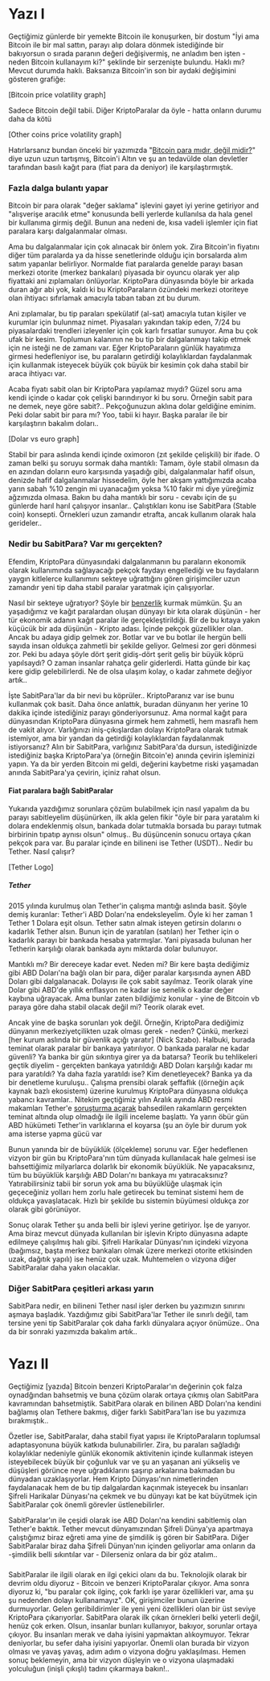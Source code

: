 # Yazı I


Geçtiğimiz günlerde bir yemekte Bitcoin ile konuşurken, bir dostum "İyi ama Bitcoin ile bir mal sattın, parayı alıp dolara dönmek istediğinde bir bakıyorsun o sırada paranın değeri değişivermiş, ne anladım ben işten - neden Bitcoin kullanayım ki?" şeklinde bir serzenişte bulundu. Haklı mı? Mevcut durumda haklı. Baksanıza Bitcoin'in son bir aydaki değişimini gösteren grafiğe: 

[Bitcoin price volatility graph]

Sadece Bitcoin değil tabii. Diğer KriptoParalar da öyle - hatta onların durumu daha da kötü

[Other coins price volatility graph]


Hatırlarsanız bundan önceki bir yazımızda "[Bitcoin para mıdır, değil midir?](http://ademimerkezi.com/genel/2018/03/22/Bitcoin-para-mi-gercekten.html)" diye uzun uzun tartışmış, Bitcoin'i Altın ve şu an tedavülde olan devletler tarafından basılı kağıt para (fiat para da deniyor) ile karşılaştırmıştık. 

### Fazla dalga bulantı yapar

Bitcoin bir para olarak "değer saklama" işlevini gayet iyi yerine getiriyor and "alışverişe aracılık etme" konusunda belli yerlerde kullanılsa da hala genel bir kullanıma girmiş değil. Bunun ana nedeni de, kısa vadeli işlemler için fiat paralara karşı dalgalanmalar olması.  

Ama bu dalgalanmalar için çok alınacak bir önlem yok. Zira Bitcoin'in fiyatını diğer tüm paralarda ya da hisse senetlerinde olduğu için borsalarda alım satım yapanlar belirliyor. Normalde fiat paralarda genelde parayı basan merkezi otorite (merkez bankaları) piyasada bir oyuncu olarak yer alıp fiyattaki ani zıplamaları önlüyorlar. KriptoPara dünyasında böyle bir arkada duran ağır abi yok, kaldı ki bu KriptoParaların özündeki merkezi otoriteye olan ihtiyacı sıfırlamak amacıyla taban taban zıt bu durum. 

Ani zıplamalar, bu tip paraları spekülatif (al-sat) amacıyla tutan kişiler ve kurumlar için bulunmaz nimet. Piyasaları yakından takip eden, 7/24 bu piyasalardaki trendleri izleyenler için çok karlı fırsatlar sunuyor. Ama bu çok ufak bir kesim. Toplumun kalanının ne bu tip bir dalgalanmayı takip etmek için ne isteği ne de zamanı var. Eğer KriptoParaların günlük hayatımıza girmesi hedefleniyor ise, bu paraların getirdiği kolaylıklardan faydalanmak için kullanmak isteyecek büyük çok büyük bir kesimin çok daha stabil bir araca ihtiyacı var. 

Acaba fiyatı sabit olan bir KriptoPara yapılamaz mıydı? Güzel soru ama kendi içinde o kadar çok çelişki barındırıyor ki bu soru. Örneğin sabit para ne demek, neye göre sabit?.. Pekçoğunuzun aklına dolar geldiğine eminim. Peki dolar sabit bir para mı? Yoo, tabii ki hayır. Başka paralar ile bir karşılaştırın bakalım doları.. 

[Dolar vs euro graph]

Stabil bir para aslında kendi içinde oximoron (zıt şekilde çelişkili) bir ifade. O zaman belki şu soruyu sormak daha mantıklı: Tamam, öyle stabil olmasın da en azından doların euro karşısında yaşadığı gibi, dalgalanmalar hafif olsun, denizde hafif dalgalanmalar hissedelim, öyle her akşam yattığımızda acaba yarın sabah %10 zengin mi uyanacağım yoksa %10 fakir mi diye yüreğimiz ağzımızda olmasa. Bakın bu daha mantıklı bir soru - cevabı için de şu günlerde harıl harıl çalışıyor insanlar.. Çalıştıkları konu ise SabitPara (Stable coin) konsepti. Örnekleri uzun zamandır etrafta, ancak kullanım olarak hala gerideler.. 

### Nedir bu SabitPara? Var mı gerçekten?

Efendim, KriptoPara dünyasındaki dalgalanmanın bu paraların ekonomik olarak kullanımında sağlayacağı pekçok faydayı engellediği ve bu faydaların yaygın kitlelerce kullanımını sekteye uğrattığını gören girişimciler uzun zamandır yeni tip daha stabil paralar yaratmak için çalışıyorlar. 

Nasıl bir sekteye uğratıyor? Şöyle bir [benzerlik](https://blog.havven.io/we-need-a-decentralised-stablecoin-b3e13346c74f) kurmak mümkün. Şu an yaşadığımız ve kağıt paralardan oluşan dünyayı bir kıta olarak düşünün - her tür ekonomik adanın kağıt paralar ile gerçekleştirildiği. Bir de bu kıtaya yakın küçücük bir ada düşünün - Kripto adası. İçinde pekçok güzellikler olan. Ancak bu adaya gidip gelmek zor. Botlar var ve bu botlar ile hergün belli sayıda insan oldukça zahmetli bir şekilde geliyor. Gelmesi zor geri dönmesi zor. Peki bu adaya şöyle dört şerit gidiş-dört şerit geliş bir büyük köprü yapılsaydı? O zaman insanlar rahatça gelir giderlerdi. Hatta günde bir kaç kere gidip gelebilirlerdi. Ne de olsa ulaşım kolay, o kadar zahmete değiyor artık.. 

İşte SabitPara'lar da bir nevi bu köprüler.. KriptoParanız var ise bunu kullanmak çok basit. Daha önce anlattık, buradan dünyanın her yerine 10 dakika içinde istediğiniz parayı gönderiyorsunuz. Ama normal kağıt para dünyasından KriptoPara dünyasına girmek hem zahmetli, hem masraflı hem de vakit alıyor. Varlığınızı iniş-çıkışlardan dolayı KriptoPara olarak tutmak istemiyor, ama bir yandan da getirdiği kolaylıklardan faydalanmak istiyorsanız? Alın bir SabitPara, varlığınız SabitPara'da dursun, istediğinizde istediğiniz başka KriptoPara'ya (örneğin Bitcoin'e) anında çevirin işleminizi yapın. Ya da bir yerden Bitcoin mi geldi, değerini kaybetme riski yaşamadan anında SabitPara'ya çevirin, içiniz rahat olsun.


#### Fiat paralara bağlı SabitParalar

Yukarıda yazdığımız sorunlara çözüm bulabilmek için nasıl yapalım da bu parayı sabitleyelim düşünürken, ilk akla gelen fikir "öyle bir para yaratalım ki dolara endeklenmiş olsun, bankada dolar tutmakla borsada bu parayı tutmak birbirinin tıpatıp aynısı olsun" olmuş.. Bu düşüncenin sonucu ortaya çıkan pekçok para var. Bu paralar içinde en bilineni ise Tether (USDT).. Nedir bu Tether. Nasıl çalışır?

[Tether Logo]

##### Tether
2015 yılında kurulmuş olan Tether'in çalışma mantığı aslında basit. Şöyle demiş kuranlar: Tether'i ABD Doları'na endeksleyelim. Öyle ki her zaman 1 Tether 1 Dolara eşit olsun. Tether satın almak isteyen getirsin dolarını o kadarlık Tether alsın. Bunun için de yaratılan (satılan) her Tether için o kadarlık parayı bir bankada hesaba yatırmışlar. Yani piyasada bulunan her Tetherin karşılığı olarak bankada aynı miktarda dolar bulunuyor. 

Mantıklı mı? Bir dereceye kadar evet. Neden mi? Bir kere başta dediğimiz gibi ABD Doları'na bağlı olan bir para, diğer paralar karşısında aynen ABD Doları gibi dalgalanacak. Dolayısı ile çok sabit sayılmaz. Teorik olarak yine Dolar gibi ABD'de yıllık enflasyon ne kadar ise senelik o kadar değer kaybına uğrayacak. Ama bunlar zaten bildiğimiz konular - yine de Bitcoin vb paraya göre daha stabil olacak değil mi? Teorik olarak evet. 

Ancak yine de başka sorunları yok değil. Örneğin, KriptoPara dediğimiz dünyanın merkeziyetçilikten uzak olması gerek - neden? Çünkü, merkezi [her kurum aslında bir güvenlik açığı yaratır] (Nick Szabo). Halbuki, burada teminat olarak paralar bir bankaya yatırılıyor. O bankada paralar ne kadar güvenli? Ya banka bir gün sıkıntıya girer ya da batarsa? Teorik bu tehlikeleri geçtik diyelim - gerçekten bankaya yatırıldığı ABD Doları karşılığı kadar mı para yaratıldı? Ya daha fazla yaratıldı ise? Kim denetleyecek? Banka ya da bir denetleme kuruluşu.. Çalışma prensibi olarak şeffaflık ((örneğin açık kaynak bazlı ekosistem) üzerine kurulmuş  KriptoPara dünyasına oldukça yabancı kavramlar..  Nitekim geçtiğimiz yılın Aralık ayında ABD resmi makamları Tether'e [soruşturma açarak](https://www.bloomberg.com/news/articles/2018-01-30/crypto-exchange-bitfinex-tether-said-to-get-subpoenaed-by-cftc) bahsedilen rakamların gerçekten teminat altında olup olmadığı ile ilgili inceleme başlattı. Ya yarın öbür gün ABD hükümeti Tether'in varlıklarına el koyarsa (şu an öyle bir durum yok ama isterse yapma gücü var

Bunun yanında bir de büyüklük (ölçekleme) sorunu var. Eğer hedeflenen vizyon bir gün bu KriptoPara'nın tüm dünyada kullanılacak hale gelmesi ise bahsettiğimiz milyarlarca dolarlık bir ekonomik büyüklük. Ne yapacaksınız, tüm bu büyüklük karşılığı ABD Doları'nı bankaya mı yatıracaksınız? Yatırabilirsiniz tabii bir sorun yok ama bu büyüklüğe ulaşmak için geçeceğiniz yolları hem zorlu hale getirecek bu teminat sistemi hem de oldukça yavaşlatacak. Hızlı bir şekilde bu sistemin büyümesi oldukça zor olarak gibi görünüyor.

Sonuç olarak Tether şu anda belli bir işlevi yerine getiriyor. İşe de yarıyor. Ama biraz mevcut dünyada kullanılan bir işlevin Kripto dünyasına adapte edilmeye çalışılmış halı gibi. Şifreli Harikalar Dünyası'nın içindeki vizyona (bağımsız, başta merkez bankaları olmak üzere merkezi otorite etkisinden uzak, dağıtık yapılı) ise henüz çok uzak. Muhtemelen o vizyona diğer SabitParalar daha yakın olacaklar. 


### Diğer SabitPara çeşitleri arkası yarın

SabitPara nedir, en bilineni Tether nasıl işler derken bu yazımızın sınırını aşmaya başladık. Yazdığımız gibi SabitPara'lar Tether ile sınırlı değil, tam tersine yeni tip SabitParalar çok daha farklı dünyalara açıyor önümüze.. Ona da bir sonraki yazımızda bakalım artık.. 


# Yazı II

Geçtiğimiz [yazıda] Bitcoin benzeri KriptoParalar'ın değerinin çok falza oynadğından bahsetmiş ve buna çözüm olarak ortaya çıkmış olan SabitPara kavramından bahsetmiştik. SabitPara olarak en bilinen ABD Doları'na kendini bağlamış olan Tethere bakmış, diğer farklı SabitPara'ları ise bu yazımıza bırakmıştık.. 

Özetler ise, SabitParalar, daha stabil fiyat yapısı ile KriptoParaların toplumsal adaptasyonuna büyük katkıda bulunabilirler. Zira, bu paraları sağladığı kolaylıklar nedeniyle günlük ekonomik aktivitenin içinde kullanmak isteyen isteyebilecek büyük bir çoğunluk var ve şu an yaşanan ani yükseliş ve düşüşleri görünce neye uğradıklarını şaşırıp arkalarına bakmadan bu dünyadan uzaklaşıyorlar. Hem Kripto Dünyası'nın nimetlerinden faydalanacak hem de bu tip dalgalardan kaçınmak isteyecek bu insanları Şifreli Harikalar Dünyası'na çekmek ve bu dünyayı kat be kat büyütmek için SabitParalar çok önemli görevler üstlenebilirler. 

SabitParalar'ın ile çeşidi olarak ise ABD Doları'na kendini sabitlemiş olan Tether'e baktık. Tether mevcut dünyamızından Şifreli Dünya'ya apartmaya çalıştığımız biraz eğreti ama yine de şimdilik iş gören bir SabitPara. Diğer SabitParalar biraz daha Şifreli Dünyan'nın içinden geliyorlar ama onların da -şimdilik belli sıkıntılar var - Dilerseniz onlara da bir göz atalım.. 

###






SabitParalar ile ilgili olarak en ilgi çekici olanı da bu. Teknolojik olarak bir devrim oldu diyoruz - Bitcoin ve benzeri KriptoParalar çıkıyor. Ama sonra diyoruz ki, "bu paralar çok ilginç, çok farklı işe yarar özellikleri var, ama şu şu nedenden dolayı kullanamayız". OK, girişimciler bunun üzerine durmuyorlar. Gelen geribildirimler ile yeni yeni özellikleri olan bir üst seviye KriptoPara çıkarıyorlar. SabitPara olarak ilk çıkan örnekleri belki yeterli değil, henüz çok erken. Olsun, insanlar bunları kullanıyor, bakıyor, sorunlar ortaya çıkıyor. Bu insanları merak ve daha iyisini yapmaktan alıkoymuyor. Tekrar deniyorlar, bu sefer daha iyisini yapıyorlar. Önemli olan burada bir vizyon olması ve yavaş yavaş, adım adım o vizyona doğru yaklaşılması. Hemen sonuç beklemeyin, ama bir vizyon düşleyin ve o vizyona ulaşmadaki yolculuğun (inişli çıkışlı) tadını çıkarmaya bakın!.. 
